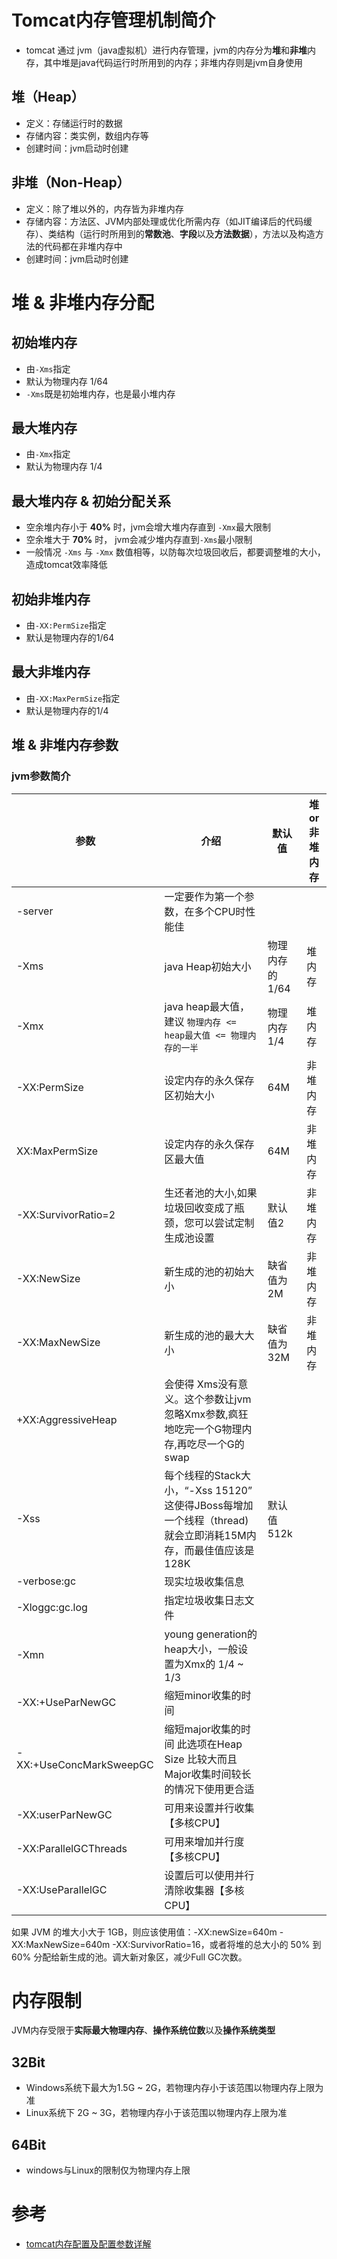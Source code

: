 # Tomcat内存管理机制简介
* tomcat 通过 jvm（java虚拟机）进行内存管理，jvm的内存分为**堆**和**非堆**内存，其中堆是java代码运行时所用到的内存；非堆内存则是jvm自身使用
## 堆（Heap）
* 定义：存储运行时的数据
* 存储内容：类实例，数组内存等
* 创建时间：jvm启动时创建
## 非堆（Non-Heap）
* 定义：除了堆以外的，内存皆为非堆内存
* 存储内容：方法区、JVM内部处理或优化所需内存（如JIT编译后的代码缓存）、类结构（运行时所用到的**常数池**、**字段**以及**方法数据**），方法以及构造方法的代码都在非堆内存中
* 创建时间：jvm启动时创建

# 堆 & 非堆内存分配
## 初始堆内存
* 由`-Xms`指定
* 默认为物理内存 1/64
* `-Xms`既是初始堆内存，也是最小堆内存
## 最大堆内存
* 由`-Xmx`指定
* 默认为物理内存 1/4
## 最大堆内存 & 初始分配关系
* 空余堆内存小于 **40%** 时，jvm会增大堆内存直到 `-Xmx`最大限制
* 空余堆大于 **70%** 时， jvm会减少堆内存直到`-Xms`最小限制
* 一般情况 `-Xms` 与 `-Xmx` 数值相等，以防每次垃圾回收后，都要调整堆的大小，造成tomcat效率降低

## 初始非堆内存
* 由`-XX:PermSize`指定
* 默认是物理内存的1/64

## 最大非堆内存
* 由`-XX:MaxPermSize`指定
* 默认是物理内存的1/4

## 堆 & 非堆内存参数
### jvm参数简介
|参数|介绍|默认值|堆 or 非堆内存|
|--|--|--|--|
|-server|一定要作为第一个参数，在多个CPU时性能佳||
|-Xms|java Heap初始大小|物理内存的1/64|堆内存|
|-Xmx|java heap最大值，建议 `物理内存 <= heap最大值 <= 物理内存的一半`|物理内存1/4|堆内存|
|-XX:PermSize|设定内存的永久保存区初始大小|64M|非堆内存|
|XX:MaxPermSize|设定内存的永久保存区最大值|64M|非堆内存|
|-XX:SurvivorRatio=2|生还者池的大小,如果垃圾回收变成了瓶颈，您可以尝试定制生成池设置|默认值2|非堆内存|
|-XX:NewSize|新生成的池的初始大小|缺省值为2M|非堆内存|
|-XX:MaxNewSize|新生成的池的最大大小|缺省值为32M|非堆内存|
|+XX:AggressiveHeap|会使得 Xms没有意义。这个参数让jvm忽略Xmx参数,疯狂地吃完一个G物理内存,再吃尽一个G的swap||
|-Xss|每个线程的Stack大小，“-Xss 15120” 这使得JBoss每增加一个线程（thread)就会立即消耗15M内存，而最佳值应该是128K|默认值512k|
|-verbose:gc|现实垃圾收集信息|
|-Xloggc:gc.log|指定垃圾收集日志文件|
|-Xmn|young generation的heap大小，一般设置为Xmx的 1/4 ~ 1/3|
|-XX:+UseParNewGC|缩短minor收集的时间|
|-XX:+UseConcMarkSweepGC|缩短major收集的时间 此选项在Heap Size 比较大而且Major收集时间较长的情况下使用更合适|
|-XX:userParNewGC|可用来设置并行收集【多核CPU】|
|-XX:ParallelGCThreads|可用来增加并行度【多核CPU】|
|-XX:UseParallelGC|设置后可以使用并行清除收集器【多核CPU】|


如果 JVM 的堆大小大于 1GB，则应该使用值：-XX:newSize=640m -XX:MaxNewSize=640m -XX:SurvivorRatio=16，或者将堆的总大小的 50% 到 60% 分配给新生成的池。调大新对象区，减少Full GC次数。

# 内存限制
JVM内存受限于**实际最大物理内存**、**操作系统位数**以及**操作系统类型**
## 32Bit
* Windows系统下最大为1.5G ~ 2G，若物理内存小于该范围以物理内存上限为准
* Linux系统下 2G ~ 3G，若物理内存小于该范围以物理内存上限为准

## 64Bit
* windows与Linux的限制仅为物理内存上限


# 参考
* [tomcat内存配置及配置参数详解](https://blog.csdn.net/Xin_shou__/article/details/129533153)
